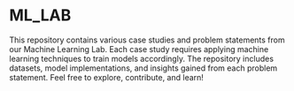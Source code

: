 # ML_LAB
This repository contains various case studies and problem statements from our Machine Learning Lab. Each case study requires applying machine learning techniques to train models accordingly. The repository includes datasets, model implementations, and insights gained from each problem statement.  Feel free to explore, contribute, and learn!
